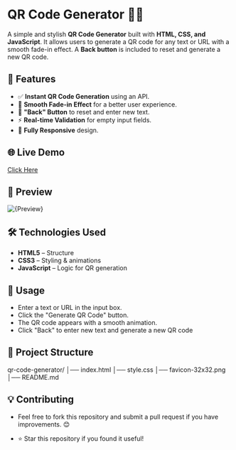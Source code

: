 # QR Code Generator 🔗📱

A simple and stylish **QR Code Generator** built with **HTML, CSS, and JavaScript**. It allows users to generate a QR code for any text or URL with a smooth fade-in effect. A **Back button** is included to reset and generate a new QR code.

## 🚀 Features
- ✅ **Instant QR Code Generation** using an API.
- 🎨 **Smooth Fade-in Effect** for a better user experience.
- 🔄 **"Back" Button** to reset and enter new text.
- ⚡ **Real-time Validation** for empty input fields.
- 📱 **Fully Responsive** design.

## 🌐 Live Demo
[Click Here](https://sumit-qrcodegenerator.netlify.app/)

## 📸 Preview
![{Preview}](https://github.com/user-attachments/assets/82302c8e-afd3-466d-8b46-8544d8832a41)


## 🛠️ Technologies Used
- **HTML5** – Structure  
- **CSS3** – Styling & animations  
- **JavaScript** – Logic for QR generation  

## 🎯 Usage
- Enter a text or URL in the input box.
- Click the "Generate QR Code" button.
- The QR code appears with a smooth animation.
- Click "Back" to enter new text and generate a new QR code

## 📂 Project Structure
qr-code-generator/
│── index.html
│── style.css
│── favicon-32x32.png
│── README.md

## 💡 Contributing
- Feel free to fork this repository and submit a pull request if you have improvements. 😊

- ⭐ Star this repository if you found it useful!




